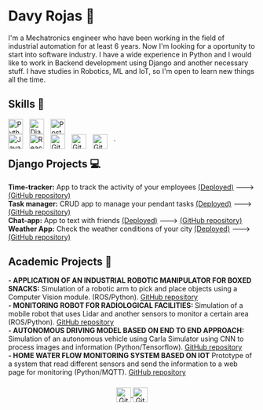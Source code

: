          
<h1> Davy Rojas 🔭</h1>

I'm a Mechatronics engineer who have been working in the field of industrial automation for at least 6 years. Now I'm looking for a oportunity to start into software industry. I have a wide experience in Python and I would like to work in Backend development using Django and another necessary stuff. I have studies in Robotics, ML and IoT, so I'm open to learn new things all the time.

<div>
<h2>Skills 🚀</h2>
<a><img align="left" alt="Python" width="30px" style="padding-right:10px;" src="https://cdn.jsdelivr.net/gh/devicons/devicon/icons/python/python-plain.svg" />
</a>

</a><img align="left" alt="Django" width="30px" style="padding-right:10px;" src="https://cdn.jsdelivr.net/gh/devicons/devicon/icons/django/django-plain.svg" />
</a>
<a> </a>
<a><img align="left" alt="PostgreSQL" width="30px" style="padding-right:10px;" src="https://cdn.jsdelivr.net/gh/devicons/devicon/icons/postgresql/postgresql-original.svg" />      
</a>

<a><img align="left" alt="Javascript" width="30px" style="padding-right:10px;" src="https://cdn.jsdelivr.net/gh/devicons/devicon/icons/javascript/javascript-original.svg" />
</a>

<a><img align="left" alt="React" width="30px" style="padding-right:10px;" src="https://cdn.jsdelivr.net/gh/devicons/devicon/icons/react/react-original.svg" />
</a>

<a><img align="left" alt="Git" width="30px" style="padding-right:10px;" src="https://cdn.jsdelivr.net/gh/devicons/devicon/icons/git/git-original.svg" />
</a>

<a>
<img align="left" alt="Git" width="30px" style="padding-right:10px;" src="https://cdn.jsdelivr.net/gh/devicons/devicon/icons/arduino/arduino-original.svg" />
</a> 

<a>
<img align="left" alt="Git" width="30px" style="padding-right:10px;" src="https://cdn.jsdelivr.net/gh/devicons/devicon/icons/raspberrypi/raspberrypi-original.svg" />
</a>
</div>
.
<div>
  <h2>Django Projects 💻</h2>
  <div>
  <strong>Time-tracker:</Strong>
  <a>App to track the activity of your employees </a>
           <a href="http://davydero.pythonanywhere.com/">(Deployed)</a>
    <a>---></a>
    <a align="right" href="https://github.com/Davydero/django-time-tracker">(GitHub repository)</a>
  </div>
  <div>
  <strong>Task manager:</Strong>
  <a>CRUD app to manage your pendant tasks </a>
           <a href="https://django-auth-crud-v1n8.onrender.com/">(Deployed)</a>
    <a>---></a>
    <a href="https://github.com/Davydero/django-auth-crud">(GitHub repository)</a>          
  </div>
  <div>
  <strong>Chat-app:</Strong>
  <a>App to text with friends </a>
           <a href="https://chat-app-57oi.onrender.com/">(Deployed)</a>
    <a>---></a>
    <a href="https://github.com/Davydero/chat-app">(GitHub repository)</a>
  </div>
  <div>
  <strong>Weather App:</Strong>
  <a>Check the weather conditions of your city </a>
           <a href="https://weather-app-bopc.onrender.com">(Deployed)</a>
    <a>---></a>
    <a href="https://github.com/Davydero/weather-app">(GitHub repository)</a>
  </div>
</div>
<div>
  <h2>Academic Projects 🔬</h2>
  <div>
  <strong>- APPLICATION OF AN INDUSTRIAL ROBOTIC MANIPULATOR FOR BOXED SNACKS:</Strong>
    <a>Simulation of a robotic arm to pick and place objects using a Computer Vision module. (ROS/Python).</a>
    <a align="right" href="https://github.com/Davydero/Industrial-Robot">GitHub repository</a>
  </div>
  <div>
  <strong>- MONITORING ROBOT FOR RADIOLOGICAL FACILITIES: </Strong>
    <a>Simulation of a mobile robot that uses Lidar and another sensors to monitor a certain area (ROS/Python).</a>
    <a align="right" href="https://github.com/Davydero/monitoring-robot">GitHub repository</a>
  </div>
  <div>
  <strong>- AUTONOMOUS DRIVING MODEL BASED ON END TO END APPROACH: </Strong>
    <a>Simulation of an autonomous vehicle using Carla Simulator using CNN to process images and information (Python/Tensorflow).</a>
    <a align="right" href="https://github.com/Davydero/End-to-end">GitHub repository</a>
  </div>
  <div>
  <strong>- HOME WATER FLOW MONITORING SYSTEM BASED ON IOT</Strong>
    <a>Prototype of a system that read different sensors and send the information to a web page for monitoring (Python/MQTT).</a>
    <a align="right" href="https://github.com/Davydero/Proyecto-DiploIoT">GitHub repository</a>
    <a></a>
  </div>
</div>
<div>
  <h3> </h3>
<p align="center">
<a href="https://www.linkedin.com/in/davy-rojas-7a2886a0/">
<img target="_blank" align="center" alt="Git" width="30px" style="padding-right:0px;" src="https://cdn.jsdelivr.net/gh/devicons/devicon/icons/linkedin/linkedin-original.svg" >
</a>
<a href="https://twitter.com/davy_yana" target="_blank">
<img  align="center" alt="Git" width="30px" style="padding-right:0px;" src="https://cdn.jsdelivr.net/gh/devicons/devicon/icons/twitter/twitter-original.svg" >
</a>
</p>
</div>
<!--
**Davydero/Davydero** is a ✨ _special_ ✨ repository because its `README.md` (this file) appears on your GitHub profile.

Here are some ideas to get you started:

- 🔭 I’m currently working on ...
- 🌱 I’m currently learning ...
- 👯 I’m looking to collaborate on ...
- 🤔 I’m looking for help with ...
- 💬 Ask me about ...
- 📫 How to reach me: ...
- 😄 Pronouns: ...
- ⚡ Fun fact: ...
-->
